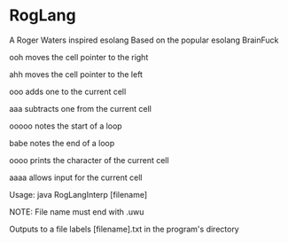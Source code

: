 # RogLang
A Roger Waters inspired esolang
Based on the popular esolang BrainFuck

ooh moves the cell pointer to the right

ahh moves the cell pointer to the left

ooo adds one to the current cell

aaa subtracts one from the current cell

ooooo notes the start of a loop

babe notes the end of a loop

oooo prints the character of the current cell

aaaa allows input for the current cell

Usage: java RogLangInterp [filename]

NOTE: File name must end with .uwu

Outputs to a file labels [filename].txt in the program's directory